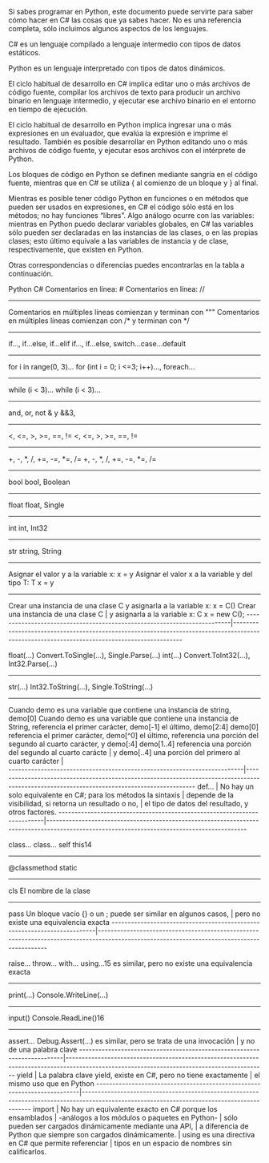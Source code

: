 Si sabes programar en Python, este documento puede servirte para saber cómo hacer en C# las cosas que ya sabes hacer. No es una referencia completa, sólo incluimos algunos aspectos de los lenguajes.

C# es un lenguaje compilado a lenguaje intermedio con tipos de datos estáticos.

Python es un lenguaje interpretado con tipos de datos dinámicos.

El ciclo habitual de desarrollo en C# implica editar uno o más archivos de código fuente, compilar los archivos de texto para producir un archivo binario en lenguaje intermedio, y ejecutar ese archivo binario en el entorno en tiempo de ejecución.

El ciclo habitual de desarrollo en Python implica ingresar una o más expresiones en un evaluador, que evalúa la expresión e imprime el resultado. También es posible desarrollar en Python editando uno o más archivos de código fuente, y ejecutar esos archivos con el intérprete de Python.

Los bloques de código en Python se definen mediante sangría en el código fuente, mientras que en C# se utiliza { al comienzo de un bloque y } al final.

Mientras es posible tener código Python en funciones o en métodos que pueden ser usados en expresiones, en C# el código sólo está en los métodos; no hay funciones “libres”. Algo análogo ocurre con las variables: mientras en Python puedo declarar variables globales, en C# las variables sólo pueden ser declaradas en las instancias de las clases, o en las propias clases; esto último equivale a las variables de instancia y de clase, respectivamente, que existen en Python.

Otras correspondencias o diferencias puedes encontrarlas en la tabla a continuación.

Python	C#
Comentarios en línea: #	Comentarios en línea: //
-------------------------------------------------------------------------	--------------------------------------------------------------------------------------------------------------------------------------------
Comentarios en múltiples líneas comienzan y terminan con """	Comentarios en múltiples líneas comienzan con /* y terminan con */
-------------------------------------------------------------------------	--------------------------------------------------------------------------------------------------------------------------------------------
if…, if…else, if…elif	if…, if…else, switch…case…default
-------------------------------------------------------------------------	--------------------------------------------------------------------------------------------------------------------------------------------
for i in range(0, 3)…	for (int i = 0; i <=3; i++)…, foreach…
-------------------------------------------------------------------------	--------------------------------------------------------------------------------------------------------------------------------------------
while (i < 3)…	while (i < 3)…
-------------------------------------------------------------------------	--------------------------------------------------------------------------------------------------------------------------------------------
and, or, not	& y &&3,
-------------------------------------------------------------------------	--------------------------------------------------------------------------------------------------------------------------------------------
<, <=, >, >=, ==, !=	<, <=, >, >=, ==, !=
-------------------------------------------------------------------------	--------------------------------------------------------------------------------------------------------------------------------------------
+, -, *, /, +=, -=, *=, /=	+, -, *, /, +=, -=, *=, /=
-------------------------------------------------------------------------	--------------------------------------------------------------------------------------------------------------------------------------------
bool	bool, Boolean
-------------------------------------------------------------------------	--------------------------------------------------------------------------------------------------------------------------------------------
float	float, Single
-------------------------------------------------------------------------	--------------------------------------------------------------------------------------------------------------------------------------------
int	int, Int32
-------------------------------------------------------------------------	--------------------------------------------------------------------------------------------------------------------------------------------
str	string, String
-------------------------------------------------------------------------	--------------------------------------------------------------------------------------------------------------------------------------------
Asignar el valor y a la variable x: x = y	Asignar el valor x a la variable y del tipo T: T x = y
-------------------------------------------------------------------------	--------------------------------------------------------------------------------------------------------------------------------------------
Crear una instancia de una clase C y asignarla a la variable x: x = C()	Crear una instancia de una clase C
                                                                     |   y asignarla a la variable x: C x = new C();
-------------------------------------------------------------------------|--------------------------------------------------------------------------------------------------------------------------------------------

float(…)	Convert.ToSingle(…), Single.Parse(…)
int(…)	Convert.ToInt32(…), Int32.Parse(…)
-------------------------------------------------------------------------	-------------------------------------------------------------------------------------------------------------------------------------------
str(…)	Int32.ToString(…), Single.ToString(…)
-------------------------------------------------------------------------	-------------------------------------------------------------------------------------------------------------------------------------------
Cuando demo es una variable que contiene una instancia de string, demo[0]	Cuando demo es una variable que contiene una instancia de String,
referencia el primer carácter, demo[-1] el último, demo[2:4]	demo[0] referencia el primer carácter, demo[^0] el último,
referencia una porción del segundo al cuarto carácter, y demo[:4]	demo[1..4] referencia una porción del segundo al cuarto carácte
                                                                     |  y demo[..4] una porción del primero al cuarto carácter
                                                                     |   
-------------------------------------------------------------------------|-------------------------------------------------------------------------------------------------------------------------------------------- def… | No hay un solo equivalente en C#; para los métodos la sintaxis
| depende de la visibilidad, si retorna un resultado o no, | el tipo de datos del resultado, y otros factores. -------------------------------------------------------------------------|--------------------------------------------------------------------------------------------------------------------------------------------

class…	class…
self	this14
-------------------------------------------------------------------------	--------------------------------------------------------------------------------------------------------------------------------------------
@classmethod	static
-------------------------------------------------------------------------	--------------------------------------------------------------------------------------------------------------------------------------------
cls	El nombre de la clase
-------------------------------------------------------------------------	--------------------------------------------------------------------------------------------------------------------------------------------
pass	Un bloque vacío {} o un ; puede ser similar en algunos casos,
                                                                     |   pero no existe una equivalencia exacta
-------------------------------------------------------------------------|--------------------------------------------------------------------------------------------------------------------------------------------

raise…	throw…
with…	using…15 es similar, pero no existe una equivalencia exacta
-------------------------------------------------------------------------	--------------------------------------------------------------------------------------------------------------------------------------------
print(…)	Console.WriteLine(…)
-------------------------------------------------------------------------	--------------------------------------------------------------------------------------------------------------------------------------------
input()	Console.ReadLine()16
-------------------------------------------------------------------------	--------------------------------------------------------------------------------------------------------------------------------------------
assert…	Debug.Assert(…) es similar, pero se trata de una invocación
                                                                     |    y no de una palabra clave
-------------------------------------------------------------------------|-------------------------------------------------------------------------------------------------------------------------------------------- yield | La palabra clave yield, existe en C#, pero no tiene exactamente | el mismo uso que en Python -------------------------------------------------------------------------|-------------------------------------------------------------------------------------------------------------------------------------------- import | No hay un equivalente exacto en C# porque los ensamblados | -análogos a los módulos o paquetes en Python- | sólo pueden ser cargados dinámicamente mediante una API, | a diferencia de Python que siempre son cargados dinámicamente. | using es una directiva en C# que permite referenciar | tipos en un espacio de nombres sin calificarlos.
